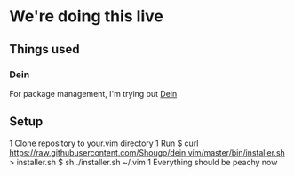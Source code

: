 # We're doing this live

## Things used
### Dein
For package management, I'm trying out [Dein](https://github.com/Shougo/dein.vim)

## Setup
1 Clone repository to your.vim directory
1 Run 
$ curl https://raw.githubusercontent.com/Shougo/dein.vim/master/bin/installer.sh > installer.sh
$ sh ./installer.sh ~/.vim
1 Everything should be peachy now
